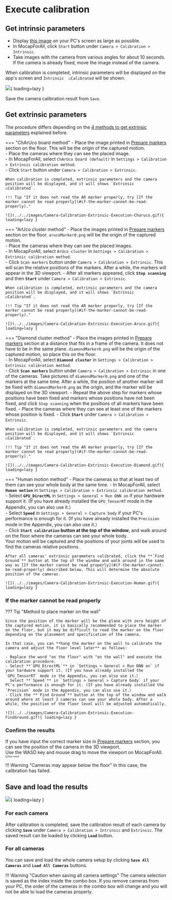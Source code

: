 # Execute calibration

## Get intrinsic parameters

- Display [this image](https://raw.githubusercontent.com/Akiya-Research-Institute/MocapForAll-Wiki/main/resources/calibration/IntrinsicCalibration.png) on your PC's screen as large as possible.
- In MocapForAll, click `Start` button under `Camera > Calibration > Intrinsic`.   
- Take images with the camera from various angles for about 10 seconds. If the camera is already fixed, move the image instead of the camera.  

When calibration is completed, intrinsic parameters will be displayed on the app's screen and `Intrinsic  ☑Calibrated` will be shown.  

![](../../images/Camera-Calibration-Intrinsic-Execution.gif){ loading=lazy }

Save the camera calibration result from `Save`.

## Get extrinsic parameters

The procedure differs depending on the [4 methods to get extrinsic parameters](../what-is-camera-calibration/#4-methods-to-get-extrinsic-parameters) explained before.

=== "ChArUco board method"
    - Place the image printed in [Prepare markers](../prepare-markers/#print-marker-for-extrinsic-parameter-calibration) section on the floor. This will be the origin of the captured motion.  
    - Place the cameras where they can see the placed image.  
    - In MocapForAll, select `ChArUco board (default)` in `Settings > Calibration > Extrinsic calibration method`.  
    - Click `Start` button under `Camera > Calibration > Extrinsic`.  

    When calibration is completed, extrinsic parameters and the camera position will be displayed, and it will shows `Extrinsic  ☑Calibrated`.  
 
    !!! Tip "If it does not read the AR marker properly, try [If the marker cannot be read properly](#if-the-marker-cannot-be-read-properly)."

    ![](../../images/Camera-Calibration-Extrinsic-Execution-Charuco.gif){ loading=lazy }
    
=== "ArUco cluster method"
    - Place the images printed in [Prepare markers](../prepare-markers/#print-marker-for-extrinsic-parameter-calibration) section on the floor. `arucoMarker0.png` will be the origin of the captured motion.  
    - Place the cameras where they can see the placed images.  
    - In MocapForAll, select `ArUco cluster` in `Settings > Calibration > Extrinsic calibration method`.  
    - Click `Scan markers` button under `Camera > Calibration > Extrinsic`.  This will scan the relative positions of the markers. After a while, the markers will appear in the 3D viewport.
    - After all markers appeared, click **`Stop scanning`** and then **`Start`** under `Camera > Calibration > Extrinsic`.
    
    When calibration is completed, extrinsic parameters and the camera position will be displayed, and it will shows `Extrinsic  ☑Calibrated`.  
    
    !!! Tip "If it does not read the AR marker properly, try [If the marker cannot be read properly](#if-the-marker-cannot-be-read-properly)."
    
    ![](../../images/Camera-Calibration-Extrinsic-Execution-Aruco.gif){ loading=lazy }
   
=== "Diamond cluster method"
    - Place the images printed in [Prepare markers](../prepare-markers/#print-marker-for-extrinsic-parameter-calibration) section at a distance that fits in a frame of the camera. It does not have to be in the same plane. `diamondMarker0.png` will be the origin of the captured motion, so place this on the floor.  
    - In MocapForAll, select **`Diamond cluster`** in `Settings > Calibration > Extrinsic calibration method`.  
    - Click **`Scan markers`** button under `Camera > Calibration > Extrinsic` in one of the cameras. Take pictures of `diamondMarker0.png` and one of the markers at the same time. After a while, the position of another marker will be fixed with `diamondMarker0.png` as the origin, and the marker will be displayed on the 3D viewport. 
    - Repeat the above step for markers whose positions have been fixed and markers whose positions have not been fixed, and click `Stop scanning` when the positions of all markers have been fixed.
    - Place the cameras where they can see at least one of the markers whose position is fixed. 
    - Click **`Start`** under `Camera > Calibration > Extrinsic`.
    
    When calibration is completed, extrinsic parameters and the camera position will be displayed, and it will shows `Extrinsic  ☑Calibrated`.  

    !!! Tip "If it does not read the AR marker properly, try [If the marker cannot be read properly](#if-the-marker-cannot-be-read-properly)."

    ![](../../images/Camera-Calibration-Extrinsic-Execution-Diamond.gif){ loading=lazy }

=== "Human motion method" 
    - Place the cameras so that at least two of them can see your whole body at the same time.
    - In MocapForAll, select **`Human motion`** in `Settings > Calibration > Extrinsic calibration method`.  
    - Select **`GPU_DirectML`** in `Settings > General > Run DNN on` if your hardware support it. (If you have already installed the `GPU_TensorRT` mode in the Appendix, you can also use it.）  
    - Select **`Speed`** in `Settings > General > Capture body` if your PC's performance is enough for it. (If you have already installed the `Precision` mode in the Appendix, you can also use it.）  
    - Click **`Start calibration` button at the top of the window**, and walk around on the floor where the cameras can see your whole body.  
    Your motion will be captured and the positions of your joints will be used to find the cameras relative positions.
    
    After all cameras' extrinsic parameters calibrated, click the **`Find Ground`** button at the top of the window and walk around in the same way as [If the marker cannot be read properly](#if-the-marker-cannot-be-read-properly) described below. This will determine the absolute position of the cameras.  
    
    ![](../../images/Camera-Calibration-Extrinsic-Execution-Human.gif){ loading=lazy }

### If the marker cannot be read properly
??? Tip "Method to place marker on the wall"

    Since the position of the marker will be the plane with zero height of the captured motion, it is basically recommended to place the marker on the floor, but it may be difficult to read the marker on the floor depending on the placement and specification of the camera.

    In that case, you can **hang the marker on the wall to calibrate the camera and adjust the floor level later** as follows:

    - Replace the word "on the floor" with "on the wall" and execute the calibration procedure.  
    - Select **`GPU_DirectML`** in `Settings > General > Run DNN on` if your hardware support it. (If you have already installed the `GPU_TensorRT` mode in the Appendix, you can also use it.）  
      Select **`Speed`** in `Settings > General > Capture body` if your PC's performance is enough for it. (If you have already installed the `Precision` mode in the Appendix, you can also use it.）  
    - Click the **`Find Ground`** button at the top of the window and walk around where at least 2 cameras can see your whole body. After a while, the position of the floor level will be adjusted automatically.  

    ![](../../images/Camera-Calibration-Extrinsic-Execution-FindGround.gif){ loading=lazy }

### Confirm the results

If you have input the correct marker size in [Prepare markers](../prepare-markers/#measure-the-marker-size) section, you can see the position of the camera in the 3D viewport.  
Use the WASD key and mouse drag to move the viewport on MocapForAll.  
<img src="../../../images/App-wasd.png" alt="App-wasd" style="zoom:50%;" />  

!!! Warning "Cameras may appear below the floor"
    In this case, the calibration has failed.

## Save and load the results
![](../../images/Camera-Calibration-Save.gif){ loading=lazy }

### For each camera 
After calibration is completed, save the calibration result of each camera by clicking **`Save`** under `Camera > Calibration > Intrinsic` and `Extrinsic`. The saved result can be loaded by clicking **`Load`** button.  

### For all cameras
You can save and load the whole camera setup by clicking **`Save All Cameras`** and **`Load All Cameras`** buttons.  

!!! Warning "Caution when saving all camera settings"
    The camera selection is saved as the index inside the combo box. If you remove cameras from your PC, the order of the cameras in the combo box will change and you will not be able to load the cameras properly.
